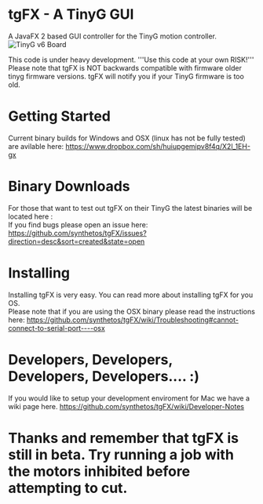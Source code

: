 tgFX - A TinyG GUI
====
A JavaFX 2 based GUI controller for the TinyG motion controller.
![TinyG v6 Board](http://farm9.staticflickr.com/8247/8454110427_b09b5a622b_c.jpg)
<br>

This code is under heavy development.
'''Use this code at your own RISK!'''
Please note that tgFX is NOT backwards compatible with firmware older tinyg firmware versions.  tgFX will notify you if your TinyG firmware is too old.


Getting Started
==
Current binary builds for Windows and OSX (linux has not be fully tested) are avilable here:
https://www.dropbox.com/sh/huiupgemipv8f4q/X2l_1EH-gx

Binary Downloads
==
For those that want to test out tgFX on their TinyG the latest binaries will be located here :
<br>
If you find bugs please open an issue here:
https://github.com/synthetos/tgFX/issues?direction=desc&sort=created&state=open

Installing
===
Installing tgFX is very easy.
You can read more about installing tgFX for you OS. <br>
Please note that if you are using the OSX binary please read the instructions here:
https://github.com/synthetos/tgFX/wiki/Troubleshooting#cannot-connect-to-serial-port----osx



Developers, Developers, Developers, Developers.... :)
===
If you would like to setup your development enviroment for Mac we have a wiki page here.
https://github.com/synthetos/tgFX/wiki/Developer-Notes








Thanks and remember that tgFX is still in beta. Try running a job with the motors inhibited before attempting to cut.
==
